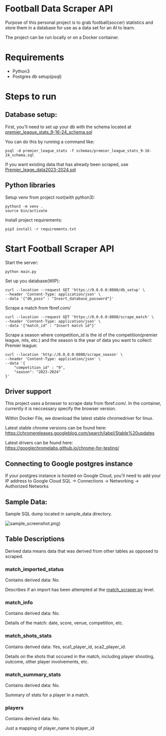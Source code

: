 # Football Data Scraper API

Purpose of this personal project is to grab football(soccer) statistics and store them in a database for use as a data set for an AI to learn.

The project can be run locally or on a Docker container.

# Requirements

- Python3
- Postgres db setup(psql)

# Steps to run

## Database setup:

First, you'll need to set up your db with the schema located at [premier_league_stats_9-16-24_schema.sql](schemas%2Fpremier_league_stats_9-16-24_schema.sql)

You can do this by running a command like:

``` 
psql -d premier_league_stats -f schemas/premier_league_stats_9-16-24_schema.sql
```

If you want existing data that has already been scraped, use [Premier_leage_data2023-2024.sql](sample_data%2FPremier_leage_data2023-2024.sql)

## Python libraries

Setup venv from project root(with python3):
```
python3 -m venv .
source bin/activate
```

Install project requirements:

```pip3 install -r requirements.txt```

# Start Football Scraper API

Start the server:

```python main.py```

Set up you database(WIP):
``` 
curl --location --request GET 'https://0.0.0.0:8080/db_setup' \
--header 'Content-Type: application/json' \
--data '{"db_pass" : "Insert_database_password"}'
```

Scrape a match from fbref.com/

```
curl --location --request GET 'https://0.0.0.0:8080/scrape_match' \
--header 'Content-Type: application/json' \
--data '{"match_id" : "Insert match id"}'
```

Scrape a season where competition_id is the id of the competition(premier league, mls, etc.) and the season is the year of data you want to collect:
Premier league:
``` 
curl --location 'http://0.0.0.0:8080/scrape_season' \
--header 'Content-Type: application/json' \
--data '{
    "competition_id" : "9",
    "season": "2023-2024"
}'
```

## Driver support

This project uses a browser to scrape data from fbref.com/. In the container, currently it is neccessary specify the browser version.

Within Docker File, we download the latest stable chromedriver for linux.

Latest stable chrome versions can be found here: https://chromereleases.googleblog.com/search/label/Stable%20updates

Latest drivers can be found here: https://googlechromelabs.github.io/chrome-for-testing/


## Connecting to Google postgres instance

If your postgres instance is hosted on Google Cloud, you'll need to add your IP address to Google Cloud SQL -> Connections -> Networking -> Authorized Networks

## Sample Data:

Sample SQL dump located in sample_data directory.

![sample_screenshot.png](sample_data%2Fsample_screenshot.png))

## Table Descriptions

Derived data means data that was derived from other tables as opposed to scraped.

### match_imported_status

Contains derived data: No.

Describes if an import has been attempted at the [match_scraper.py](src%2Fdata_scraper%2Fmatch_scraper.py) level.

### match_info

Contains derived data: No.

Details of the match: date, score, venue, competition, etc.

### match_shots_stats

Contains derived data: Yes, sca1_player_id, sca2_player_id.

Details on the shots that occured in the match, including player shooting, outcome, other player involvements, etc.

### match_summary_stats

Contains derived data: No.

Summary of stats for a player in a match.

### players

Contains derived data: No.

Just a mapping of player_name to player_id